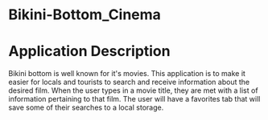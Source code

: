 # Bikini-Bottom_Cinema
# Application Description
Bikini bottom is well known for it's movies. This application is to make it easier for locals and tourists to search and receive information about the desired film.
When the user types in a movie title, they are met with a list of information pertaining to that film.
The user will have a favorites tab that will save some of their searches to a local storage.
